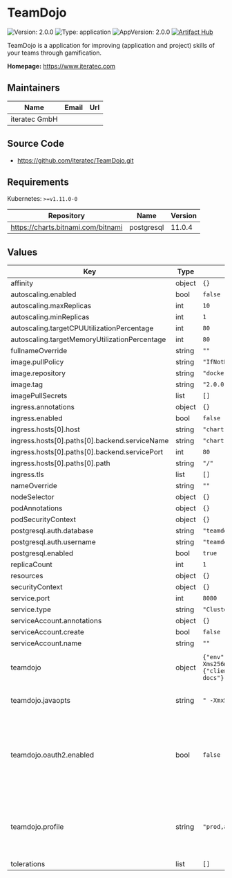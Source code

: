# TeamDojo

![Version: 2.0.0](https://img.shields.io/badge/Version-2.0.0-informational?style=flat-square) ![Type: application](https://img.shields.io/badge/Type-application-informational?style=flat-square) ![AppVersion: 2.0.0](https://img.shields.io/badge/AppVersion-2.0.0-informational?style=flat-square) [![Artifact Hub](https://img.shields.io/endpoint?url=https://artifacthub.io/badge/repository/iteratec)](https://artifacthub.io/packages/search?repo=iteratec)

TeamDojo is a application for improving (application and project) skills of your teams through gamification.

**Homepage:** <https://www.iteratec.com>

## Maintainers

| Name | Email | Url |
| ---- | ------ | --- |
| iteratec GmbH |  |  |

## Source Code

* <https://github.com/iteratec/TeamDojo.git>

## Requirements

Kubernetes: `>=v1.11.0-0`

| Repository | Name | Version |
|------------|------|---------|
| https://charts.bitnami.com/bitnami | postgresql | 11.0.4 |

## Values

| Key | Type | Default | Description |
|-----|------|---------|-------------|
| affinity | object | `{}` |  |
| autoscaling.enabled | bool | `false` |  |
| autoscaling.maxReplicas | int | `10` |  |
| autoscaling.minReplicas | int | `1` |  |
| autoscaling.targetCPUUtilizationPercentage | int | `80` |  |
| autoscaling.targetMemoryUtilizationPercentage | int | `80` |  |
| fullnameOverride | string | `""` |  |
| image.pullPolicy | string | `"IfNotPresent"` |  |
| image.repository | string | `"docker.io/iteratec/teamdojo"` |  |
| image.tag | string | `"2.0.0"` |  |
| imagePullSecrets | list | `[]` |  |
| ingress.annotations | object | `{}` |  |
| ingress.enabled | bool | `false` |  |
| ingress.hosts[0].host | string | `"chart-example.local"` |  |
| ingress.hosts[0].paths[0].backend.serviceName | string | `"chart-example.local"` |  |
| ingress.hosts[0].paths[0].backend.servicePort | int | `80` |  |
| ingress.hosts[0].paths[0].path | string | `"/"` |  |
| ingress.tls | list | `[]` |  |
| nameOverride | string | `""` |  |
| nodeSelector | object | `{}` |  |
| podAnnotations | object | `{}` |  |
| podSecurityContext | object | `{}` |  |
| postgresql.auth.database | string | `"teamdojo"` |  |
| postgresql.auth.username | string | `"teamdojo"` |  |
| postgresql.enabled | bool | `true` |  |
| replicaCount | int | `1` |  |
| resources | object | `{}` |  |
| securityContext | object | `{}` |  |
| service.port | int | `8080` |  |
| service.type | string | `"ClusterIP"` |  |
| serviceAccount.annotations | object | `{}` |  |
| serviceAccount.create | bool | `false` |  |
| serviceAccount.name | string | `""` |  |
| teamdojo | object | `{"env":[{"name":"SPRING_LIQUIBASE_CONTEXTS","value":"prod,demo"}],"javaopts":" -Xmx512m -Xms256m","metrics":{"prometheus":{"enabled":"false"}},"oauth2":{"clientId":null,"clientSecret":null,"enabled":false,"issuerUri":null},"profile":"prod,api-docs"}` | TeamDojo specific application configurations |
| teamdojo.javaopts | string | `" -Xmx512m -Xms256m"` | Configures the JAVA_OPTS |
| teamdojo.oauth2.enabled | bool | `false` | Must be enabled and configured to integrate TeamDojo witch your OIDC Provider, e.g. keycloak |
| teamdojo.profile | string | `"prod,api-docs"` | Configures the Spring Boot Application Profile, e.g. "prod,api-docs", "dev" |
| tolerations | list | `[]` |  |